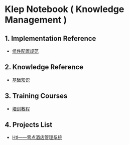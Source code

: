 # Klep Notebook \( Knowledge Management \)

## 1. Implementation Reference

* [组件配置规范](/environment/specifications/21component-spec.md)

## 2. Knowledge Reference

* [基础知识](/reference/basic-knowledge.md)

## 3. Training Courses

* [培训教程](/training-courses/web-service-training.md)

## 4. Projects List

* [Htl——零点酒店管理系统](/projects/hotel-system.md)



